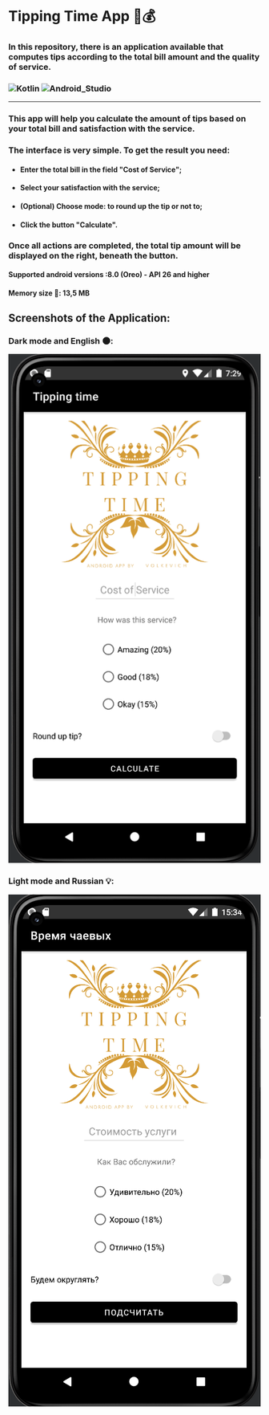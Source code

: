 # **Tipping Time App** :iphone::moneybag:
### In this repository, there is an application available that computes tips according to the total bill amount and the quality of service.
### ![Kotlin](https://img.shields.io/badge/Kotlin-blueviolet?style=for-the-badge&logo=Kotlin&logoColor=blue) ![Android_Studio](https://img.shields.io/badge/Android_Studio-black?style=for-the-badge&logo=AndroidStudio&logoColor=green) 
___
### This app will help you calculate the amount of tips based on your total bill and satisfaction with the service.
### The interface is very simple. To get the result you need:
 - #### Enter the total bill in the field "Cost of Service";
 - #### Select your satisfaction with the service;
 - #### (Optional) Choose mode: to round up the tip or not to;
 - #### Click the button "Calculate".
### Once all actions are completed, the total tip amount will be displayed on the right, beneath the button.

#### Supported android versions :8.0 (Oreo) - API 26 and higher
#### Memory size :minidisc:: 13,5 MB

## Screenshots of the Application:

### Dark mode and English :new_moon::

<img src="TippingTime.png"/>

### Light mode and Russian :bulb::
<img src="russian.png"/>

